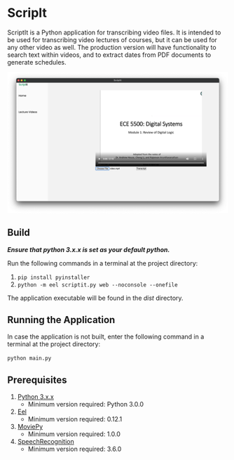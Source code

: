 # ScripIt

ScriptIt is a Python application for transcribing video files. It is intended to be used for transcribing video lectures of courses, but it can be used for any other video as well. The production version will have functionality to search text within videos, and to extract dates from PDF documents to generate schedules. 

![ScriptIt's dashboard interface.](img/dashboard.png)

## Build

***Ensure that python 3.x.x is set as your default python.*** 

Run the following commands in a terminal at the project directory:
1. `pip install pyinstaller`
2. `python -m eel scriptit.py web --noconsole --onefile`

The application executable will be found in the *dist* directory.


## Running the Application

In case the application is not built, enter the following command in a terminal at the project directory:

`python main.py`


## Prerequisites

1. [Python 3.x.x](https://www.python.org/downloads/)
    - Minimum version required: Python 3.0.0
2. [Eel](https://pypi.org/project/Eel/)
    - Minimum version required: 0.12.1
3. [MoviePy](https://pypi.org/project/moviepy/)
    - Minimum version required: 1.0.0
4. [SpeechRecognition](https://pypi.org/project/SpeechRecognition/)
    - Minimum version required: 3.6.0
